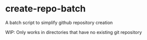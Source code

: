 # create-repo-batch
A batch script to simplify github repository creation

WIP: Only works in directories that have no existing git repository
